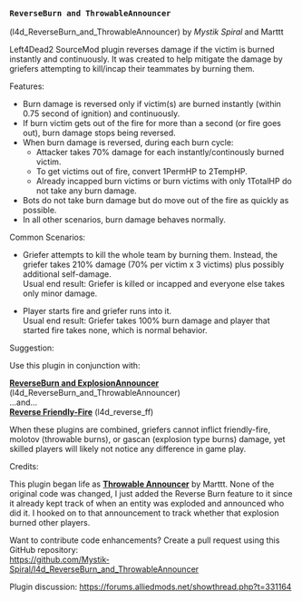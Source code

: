 ### `ReverseBurn and ThrowableAnnouncer`
(l4d_ReverseBurn_and_ThrowableAnnouncer) by *_Mystik Spiral_* and Marttt  

Left4Dead2 SourceMod plugin reverses damage if the victim is burned instantly and continuously.
It was created to help mitigate the damage by griefers attempting to kill/incap their teammates by burning them.

Features:  
- Burn damage is reversed only if victim(s) are burned instantly (within 0.75 second of ignition) and continuously.
- If burn victim gets out of the fire for more than a second (or fire goes out), burn damage stops being reversed.
- When burn damage is reversed, during each burn cycle:
	* Attacker takes 70% damage for each instantly/continously burned victim.
	* To get victims out of fire, convert 1PermHP to 2TempHP.
	* Already incapped burn victims or burn victims with only 1TotalHP do not take any burn damage.
- Bots do not take burn damage but do move out of the fire as quickly as possible.
- In all other scenarios, burn damage behaves normally.

Common Scenarios:  
- Griefer attempts to kill the whole team by burning them. Instead, the griefer takes 210% damage (70% per victim x 3 victims) plus possibly additional self-damage.  
Usual end result: Griefer is killed or incapped and everyone else takes only minor damage.  

- Player starts fire and griefer runs into it.  
Usual end result: Griefer takes 100% burn damage and player that started fire takes none, which is normal behavior.  

Suggestion:  

Use this plugin in conjunction with:  

**[ReverseBurn and ExplosionAnnouncer](https://forums.alliedmods.net/showthread.php?t=331164)** (l4d_ReverseBurn_and_ThrowableAnnouncer)  
...and...  
**[Reverse Friendly-Fire](https://forums.alliedmods.net/showthread.php?t=329035)** (l4d_reverse_ff)  

When these plugins are combined, griefers cannot inflict friendly-fire, molotov (throwable burns), or gascan (explosion type burns) damage, yet skilled players will likely not notice any difference in game play.

Credits:  

This plugin began life as **[Throwable Announcer](https://forums.alliedmods.net/showthread.php?t=327613)** by Marttt.  None of the original code was changed, I just added the Reverse Burn feature to it since it already kept track of when an entity was exploded and announced who did it.  I hooked on to that announcement to track whether that explosion burned other players.  

Want to contribute code enhancements?
Create a pull request using this GitHub repository:  
https://github.com/Mystik-Spiral/l4d_ReverseBurn_and_ThrowableAnnouncer  

Plugin discussion: https://forums.alliedmods.net/showthread.php?t=331164
